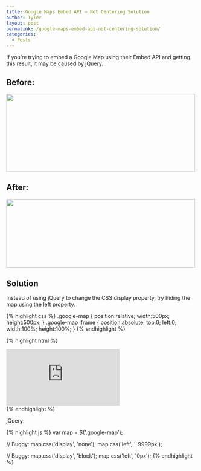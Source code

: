 ```yaml
---
title: Google Maps Embed API — Not Centering Solution
author: Tyler
layout: post
permalink: /google-maps-embed-api-not-centering-solution/
categories:
  - Posts
---
```

If you&#8217;re trying to embed a Google Map using their Embed API and getting this result, it may be caused by jQuery.

## Before:

[<img src="http://i.imgur.com/J1rLAS9l.png" alt="" width="500" height="206" />][1]

## After:

[<img src="http://i.imgur.com/uVgBxMXl.png" alt="" width="500" height="182" />][2]

## Solution

Instead of using jQuery to change the CSS display property, try hiding the map using the left property.

{% highlight css %}
.google-map {
  position:relative;
  width:500px;
  height:500px;
}
.google-map iframe {
  position:absolute;
  top:0;
  left:0;
  width:100%;
  height:100%;
}
{% endhighlight %}

{% highlight html %}
<div class="google-map">
    <iframe frameborder="0" style="border:0" src="https://www.google.com/maps/embed/v1/search?key=#Key&q=#Query&zoom=20"></iframe>
</div>
{% endhighlight %}

jQuery:

{% highlight js %}
var map = $('.google-map');

// Buggy: map.css('display', 'none');
map.css('left', '-9999px');

// Buggy: map.css('display', 'block');
map.css('left', '0px');
{% endhighlight %}

&nbsp;


 [1]: http://i.imgur.com/J1rLAS9.png
 [2]: http://i.imgur.com/uVgBxMX.png